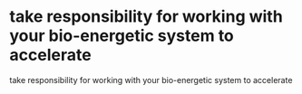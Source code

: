 # take responsibility for working with your bio-energetic system to accelerate

take responsibility for working with your bio-energetic system to accelerate